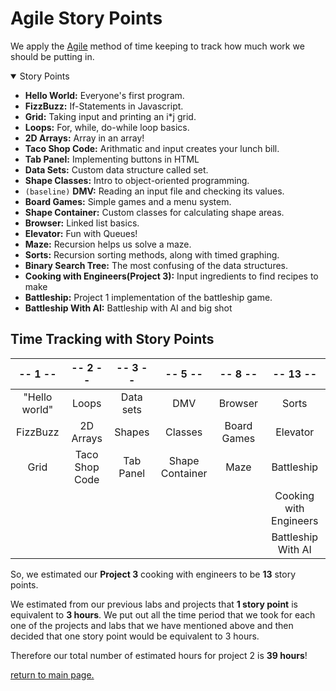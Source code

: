 # Agile Story Points
We apply the [Agile](https://en.wikipedia.org/wiki/Agile_software_development) method of time keeping to track how much work we should be putting in.

<details open>
<summary>Story Points</summary>

- **Hello World:** Everyone's first program.
- **FizzBuzz:** If-Statements in Javascript.
- **Grid:** Taking input and printing an i*j grid.
- **Loops:** For, while, do-while loop basics.
- **2D Arrays:** Array in an array!
- **Taco Shop Code:** Arithmatic and input creates your lunch bill.
- **Tab Panel:** Implementing buttons in HTML
- **Data Sets:** Custom data structure called set.
- **Shape Classes:** Intro to object-oriented programming.
- `(baseline)` **DMV:** Reading an input file and checking its values.
- **Board Games:** Simple games and a menu system.
- **Shape Container:** Custom classes for calculating shape areas.
- **Browser:** Linked list basics.
- **Elevator:** Fun with Queues!
- **Maze:** Recursion helps us solve a maze.
- **Sorts:** Recursion sorting methods, along with timed graphing.
- **Binary Search Tree:** The most confusing of the data structures.
- **Cooking with Engineers(Project 3):** Input ingredients to find recipes to make
- **Battleship:** Project 1 implementation of the battleship game.
- **Battleship With AI:** Battleship with AI and big shot


</details>

## Time Tracking with Story Points

| -- 1 -- | -- 2 -- | -- 3 -- | -- 5 -- | -- 8 -- | -- 13 -- |
| :--: | :--: | :--: | :--: | :--: | :--: |
| "Hello world"	| Loops	| Data sets	| DMV | Browser |	Sorts |
| FizzBuzz | 2D Arrays | Shapes | Classes | Board Games | Elevator | Binary Search Tree |
| Grid | Taco Shop Code | Tab Panel | Shape Container | Maze | Battleship |
|  |  |  |  |  | Cooking with Engineers |
|  |  |  |  |  | Battleship With AI | 

So, we estimated our **Project 3** cooking with engineers to be **13** story points.

We estimated from our previous labs and projects that **1 story point** is equivalent to **3 hours**. We put out all the time period that we took for each one of the projects and labs that we have mentioned above and then decided that one story point would be equivalent to 3 hours.

Therefore our total number of estimated hours for project 2 is **39 hours**!

[return to main page.](README.md)
